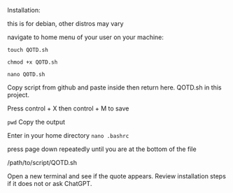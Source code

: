 Installation:

this is for debian, other distros may vary

navigate to home menu of your user on your machine:

<code>touch QOTD.sh</code>

<code>chmod +x QOTD.sh</code>

<code>nano QOTD.sh</code>

Copy script from github and paste inside then return here. QOTD.sh in this project. 

Press control + X then control + M to save

<code>pwd</code>
Copy the output

Enter in your home directory
<code>nano .bashrc</code> 

press page down repeatedly until you are at the bottom of the file

/path/to/script/QOTD.sh

Open a new terminal and see if the quote appears. Review installation steps if it does not or ask ChatGPT. 

